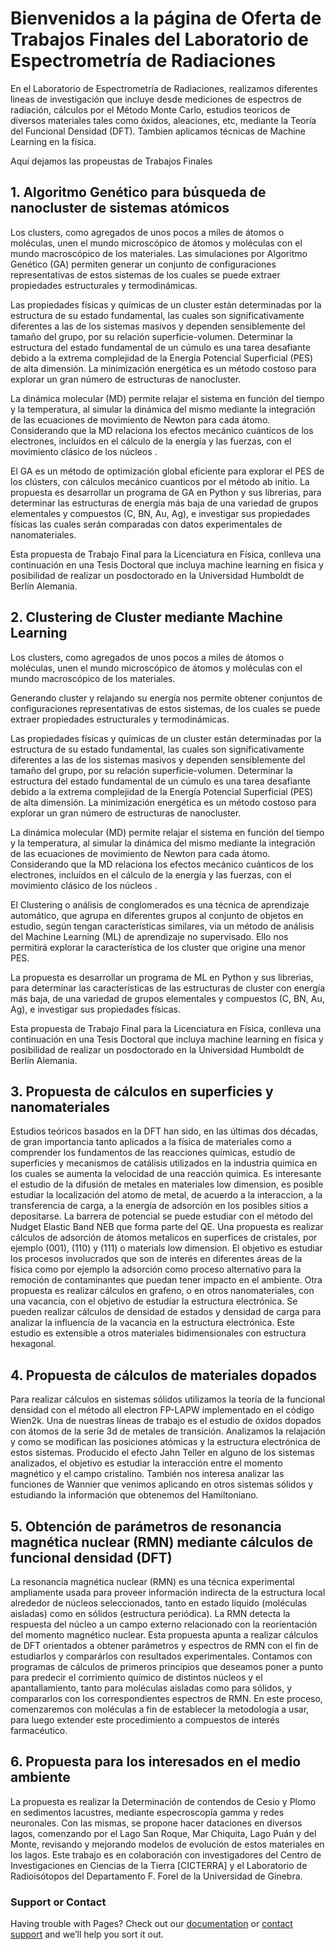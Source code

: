 # Bienvenidos a la página de Oferta de Trabajos Finales del Laboratorio de Espectrometría de Radiaciones

En el Laboratorio de Espectrometría de Radiaciones, realizamos diferentes lineas de investigación que incluye desde mediciones de espectros de radiación, cálculos por el Método Monte Carlo, estudios teoricos de diversos materiales tales como óxidos, aleaciones, etc, mediante la Teoría del Funcional Densidad (DFT).
Tambien aplicamos técnicas de Machine Learning en la física.

Aquí dejamos las propeustas de Trabajos Finales

## 1. Algoritmo Genético para búsqueda de nanocluster de sistemas atómicos

Los clusters, como agregados de unos pocos a miles de átomos o moléculas, unen el mundo microscópico de átomos y moléculas con el mundo macroscópico de los materiales.  Las simulaciones por Algoritmo Genético (GA) permiten generar un conjunto de configuraciones representativas de estos sistemas de los cuales se puede extraer propiedades estructurales y termodinámicas. 

Las propiedades físicas y químicas de un cluster están determinadas por la estructura de su estado fundamental, las cuales son significativamente diferentes a las de los sistemas masivos y dependen sensiblemente del tamaño del grupo, por su relación superficie-volumen. 
Determinar la estructura del estado fundamental de un cúmulo es una tarea desafiante debido a la extrema complejidad de la Energía Potencial Superficial (PES) de alta dimensión.  La minimización energética es un método costoso para explorar un gran número de estructuras de nanocluster. 

La dinámica molecular (MD) permite relajar el sistema en función del tiempo y la temperatura, al simular la dinámica del mismo mediante la integración de las ecuaciones de movimiento de Newton para cada átomo. Considerando que la MD relaciona los efectos mecánico cuánticos de los electrones, incluídos en el cálculo de la energía y las fuerzas, con el movimiento clásico de los núcleos .

El GA es un método de optimización global eficiente para explorar el PES de los clústers, con cálculos mecánico cuanticos por el método ab initio. La propuesta es desarrollar un programa de GA en Python y sus librerias, para determinar las estructuras de energía más baja de una variedad de grupos elementales y compuestos (C, BN, Au, Ag), e investigar sus propiedades físicas las cuales serán comparadas con datos experimentales de nanomateriales. 

Esta propuesta de Trabajo Final para la Licenciatura en Física, conlleva una continuación en una Tesis Doctoral que incluya machine learning en física y posibilidad de realizar un posdoctorado en la Universidad Humboldt de Berlín Alemania.

## 2. Clustering de Cluster mediante Machine Learning

Los clusters, como agregados de unos pocos a miles de átomos o moléculas, unen el mundo microscópico de átomos y moléculas con el mundo macroscópico de los materiales.  

Generando cluster y relajando su energía nos permite obtener conjuntos de configuraciones representativas de estos sistemas, de los cuales se puede extraer propiedades estructurales y termodinámicas. 

Las propiedades físicas y químicas de un cluster están determinadas por la estructura de su estado fundamental, las cuales son significativamente diferentes a las de los sistemas masivos y dependen sensiblemente del tamaño del grupo, por su relación superficie-volumen. 
Determinar la estructura del estado fundamental de un cúmulo es una tarea desafiante debido a la extrema complejidad de la Energía Potencial Superficial (PES) de alta dimensión.  La minimización energética es un método costoso para explorar un gran número de estructuras de nanocluster. 

La dinámica molecular (MD) permite relajar el sistema en función del tiempo y la temperatura, al simular la dinámica del mismo mediante la integración de las ecuaciones de movimiento de Newton para cada átomo. Considerando que la MD relaciona los efectos mecánico cuánticos de los electrones, incluídos en el cálculo de la energía y las fuerzas, con el movimiento clásico de los núcleos .

El Clustering o análisis de conglomerados es una técnica de aprendizaje automático, que agrupa en diferentes grupos al conjunto de objetos en estudio,  según tengan características similares, via un método de análisis del Machine Learning (ML) de aprendizaje no supervisado.  Ello nos permitirá explorar la característica de los cluster que origine una menor PES.

La propuesta es desarrollar un programa de ML en Python y sus librerias, para determinar las características de las estructuras de cluster con energía más baja, de una variedad de grupos elementales y compuestos (C, BN, Au, Ag), e investigar sus propiedades físicas. 

Esta propuesta de Trabajo Final para la Licenciatura en Física, conlleva una continuación en una Tesis Doctoral que incluya machine learning en física y posibilidad de realizar un posdoctorado en la Universidad Humboldt de Berlín Alemania.


## 3. Propuesta de cálculos en superficies y nanomateriales
Estudios teóricos basados en la DFT han sido, en las últimas dos décadas, de gran importancia tanto aplicados a la física de materiales como a comprender los fundamentos de las reacciones químicas, estudio de superficies y mecanismos de catálisis utilizados en la industria quimica en los cuales se aumenta la velocidad de una reacción quimica.
Es interesante el estudio de la difusión de metales en materiales low dimension, es posible estudiar la localización del atomo de metal, de acuerdo a la interaccion, a la transferencia de carga, a la energía de adsorción en los posibles sitios a depositarse. La barrera de potencial se puede estudiar con el método del Nudget Elastic Band NEB que forma parte del QE.
Una propuesta es realizar cálculos de adsorción de átomos metalicos en superfices de cristales, por ejemplo (001), (110) y (111) o materials low dimension. El objetivo es estudiar los procesos involucrados que son de interés en diferentes áreas de la física como por ejemplo la adsorción como proceso alternativo para la remoción de contaminantes que puedan tener impacto en el ambiente.
Otra propuesta es realizar cálculos en grafeno, o en otros nanomateriales, con una vacancia, con el objetivo de estudiar la estructura electrónica. Se pueden realizar cálculos de densidad de estados y densidad de carga para analizar la influencia de la vacancia en la estructura electrónica. Este estudio es extensible a otros materiales bidimensionales con estructura hexagonal.

## 4. Propuesta de cálculos de materiales dopados
Para realizar cálculos en sistemas sólidos utilizamos la teoría de la funcional densidad con el método all electron FP-LAPW implementado en el código Wien2k. Una de nuestras líneas de trabajo es el estudio de óxidos dopados con átomos de la serie 3d de metales de transición. Analizamos la relajación y como se modifican las posiciones atómicas y la estructura electrónica de estos sistemas. Producido el efecto Jahn Teller en alguno de los sistemas analizados, el objetivo es estudiar la interacción entre el momento magnético y el campo cristalino. También nos interesa analizar las funciones de Wannier que venimos aplicando en otros sistemas sólidos y estudiando la información que obtenemos del Hamiltoniano.

## 5. Obtención de parámetros de resonancia magnética nuclear (RMN) mediante cálculos de funcional densidad (DFT)
La resonancia magnética nuclear (RMN) es una técnica experimental ampliamente usada para proveer información indirecta de la estructura local alrededor de núcleos seleccionados, tanto en estado líquido (moléculas aisladas) como en sólidos (estructura periódica). La RMN detecta la respuesta del núcleo a un campo externo relacionado con la reorientación del momento magnético nuclear. Esta propuesta apunta a realizar cálculos de DFT orientados a obtener parámetros y espectros de RMN con el fin de estudiarlos y comparárlos con resultados experimentales.
Contamos con programas de cálculos de primeros principios que deseamos poner a punto para predecir el corrimiento químico de distintos núcleos y el apantallamiento, tanto para moléculas aisladas como para sólidos, y compararlos con los correspondientes espectros de RMN. En este proceso, comenzaremos con moléculas a fin de establecer la metodología a usar, para luego extender este procedimiento a compuestos de interés farmacéutico.

## 6. Propuesta para los interesados en el medio ambiente
La propuesta es realizar la Determinación de contendos de Cesio y Plomo en sedimentos lacustres, mediante especroscopía gamma y redes neuronales. Con las mismas, se propone hacer dataciones en diversos lagos, comenzando por el Lago San Roque, Mar Chiquita, Lago Puán y del Monte, revisando y mejorando modelos de evolución de estos materiales en los lagos. Este trabajo es en colaboración con investigadores del Centro de Investigaciones en Ciencias de la Tierra [CICTERRA] y el Laboratorio de Radioisótopos del Departamento F. Forel de la Universidad de Ginebra.



### Support or Contact

Having trouble with Pages? Check out our [documentation](https://docs.github.com/categories/github-pages-basics/) or [contact support](https://support.github.com/contact) and we’ll help you sort it out.
